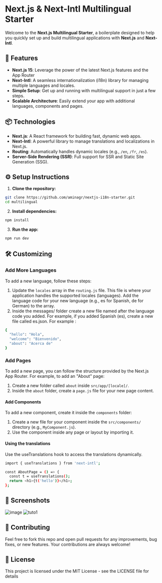 # Next.js & Next-Intl Multilingual Starter

Welcome to the **Next.js Multilingual Starter**, a boilerplate designed to help you quickly set up and build multilingual applications with **Next.js** and **Next-Intl**. 

## 🚀 Features

- **Next.js 15**: Leverage the power of the latest Next.js features and the App Router
- **Next-Intl**: A seamless internationalization (i18n) library for managing multiple languages and locales.
- **Simple Setup**: Get up and running with multilingual support in just a few steps.
- **Scalable Architecture**: Easily extend your app with additional languages, components and pages.

## 📦 Technologies

- **Next.js**: A React framework for building fast, dynamic web apps.
- **Next-Intl**: A powerful library to manage translations and localizations in Next.js.
- **Routing**: Automatically handles dynamic locales (e.g., `/en`, `/fr`, `/es`).
- **Server-Side Rendering (SSR)**: Full support for SSR and Static Site Generation (SSG).

## ⚙️ Setup Instructions

1. **Clone the repository:**

```bash
git clone https://github.com/aminagr/nextjs-i18n-starter.git
cd multilingual
``` 
2. **Install dependencies:**
```bash
npm install
``` 
3. **Run the app:**
```bash
npm run dev
``` 
## 🛠️ Customizing
### Add More Languages
To add a new language, follow these steps:
1. Update the `locales` array in the `routing.js` file. This file is where your application handles the supported locales (languages). Add the language code for your new language (e.g., es for Spanish, de for German) to the array.
2. Inside the messages/ folder create a new file named after the language code you added. For example, if you added Spanish (es), create a new file called es.json. For example :
```bash
{
  "hello": "Hola",
  "welcome": "Bienvenido",
  "about": "Acerca de"
}
``` 

### Add Pages 
To add a new page, you can follow the structure provided by the Next.js App Router. For example, to add an "About" page:

1. Create a new folder called `about` inside `src/app/[locale]/`.
2. Inside the `about` folder, create a `page.js` file for your new page content.

#### Add Components
To add a new component, create it inside the `components` folder:

1. Create a new file for your component inside the `src/components/` directory (e.g., `MyComponent.js`).
2. Use the component inside any page or layout by importing it.
#### Using the translations
Use the useTranslations hook to access the translations dynamically.
```bash
import { useTranslations } from 'next-intl';

const AboutPage = () => {
  const t = useTranslations();
  return <h1>{t('hello')}</h1>; 
};
``` 

## 📸 Screenshots
![image](https://github.com/user-attachments/assets/a7d6399e-ed09-4747-8b98-6fdf1282337e)
![tuto1](https://github.com/user-attachments/assets/9e88b690-05fe-4622-bde8-32bf25f8f002)



## 📣 Contributing
Feel free to fork this repo and open pull requests for any improvements, bug fixes, or new features. Your contributions are always welcome!

## 📝 License
This project is licensed under the MIT License - see the LICENSE file for details

